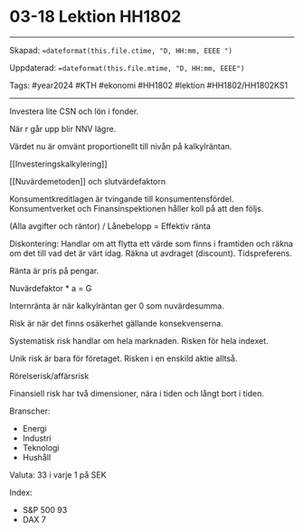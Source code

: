 # 03-18 Lektion HH1802

---

Skapad: `=dateformat(this.file.ctime, "D, HH:mm, EEEE ")`

Uppdaterad: `=dateformat(this.file.mtime, "D, HH:mm, EEEE")`

Tags: #year2024 #KTH #ekonomi #HH1802 #lektion #HH1802/HH1802KS1

---

Investera lite CSN och lön i fonder.

När r går upp blir NNV lägre.

Värdet nu är omvänt proportionellt till nivån på kalkylräntan.

[[Investeringskalkylering]]

[[Nuvärdemetoden]] och slutvärdefaktorn

Konsumentkreditlagen är tvingande till konsumentensfördel. Konsumentverket och Finansinspektionen håller koll på att den följs.

(Alla avgifter och räntor) / Lånebelopp = Effektiv ränta

Diskontering: Handlar om att flytta ett värde som finns i framtiden och räkna om det till vad det är värt idag. Räkna ut avdraget (discount). Tidspreferens.

Ränta är pris på pengar.

Nuvärdefaktor * a = G

Internränta är när kalkylräntan ger 0 som nuvärdesumma.

Risk är när det finns osäkerhet gällande konsekvenserna.

Systematisk risk handlar om hela marknaden. Risken för hela indexet.

Unik risk är bara för företaget. Risken i en enskild aktie alltså.

Rörelserisk/affärsrisk

Finansiell risk har två dimensioner, nära i tiden och långt bort i tiden.

Branscher:
- Energi
- Industri
- Teknologi
- Hushåll

Valuta: 33 i varje 1 på SEK

Index:
- S&P 500 93
- DAX 7
